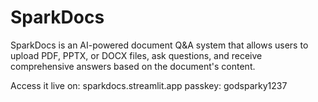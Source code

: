 # SparkDocs
SparkDocs is an AI-powered document Q&amp;A system that allows users to upload PDF, PPTX, or DOCX files, ask questions, and receive comprehensive answers based on the document's content.

Access it live on: sparkdocs.streamlit.app
passkey: godsparky1237
